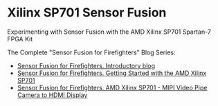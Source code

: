 # Xilinx SP701 Sensor Fusion
Experimenting with Sensor Fusion with the AMD Xilinx SP701 Spartan-7 FPGA Kit

The Complete "Sensor Fusion for Firefighters" Blog Series:

*  [Sensor Fusion for Firefighters. Introductory blog](https://community.element14.com/challenges-projects/design-challenges/experimenting-with-sensor-fusion/b/blog/posts/sensor-fusion-for-firefighters-introductory-blog)
*  [Sensor Fusion for Firefighters. Getting Started with the AMD Xilinx SP701](https://community.element14.com/challenges-projects/design-challenges/experimenting-with-sensor-fusion/b/blog/posts/sensor-fusion-for-firefighters-getting-started-with-the-amd-xilinx-sp701)
*  [Sensor Fusion for Firefighters. AMD Xilinx SP701 - MIPI Video Pipe Camera to HDMI Display](https://community.element14.com/challenges-projects/design-challenges/experimenting-with-sensor-fusion/b/blog/posts/sensor-fusion-for-firefighters-amd-xilinx-sp701---mipi-video-pipe-camera-to-hdmi-display)
